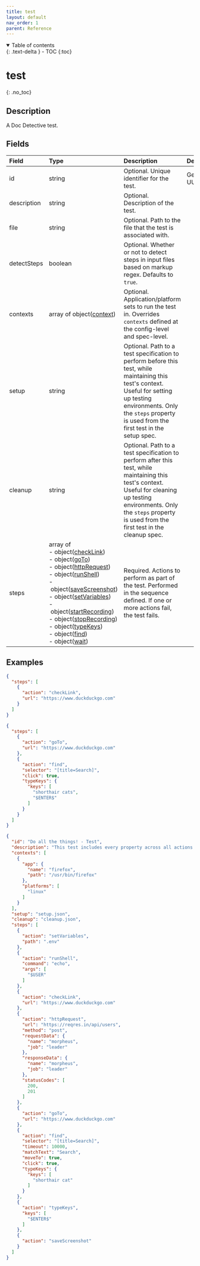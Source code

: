 ```yaml
---
title: test
layout: default
nav_order: 1
parent: Reference
---
```


<details open markdown="block">
<summary>
Table of contents
</summary>
{: .text-delta }
- TOC
{:toc}
</details>

# test
{: .no_toc}

## Description

A Doc Detective test.

## Fields

Field | Type | Description | Default
:-- | :-- | :-- | :--
id | string |  Optional. Unique identifier for the test. | Generated UUID
description | string |  Optional. Description of the test. | 
file | string |  Optional. Path to the file that the test is associated with. | 
detectSteps | boolean |  Optional. Whether or not to detect steps in input files based on markup regex. Defaults to `true`. | 
contexts | array of object([context](/reference/schemas/context)) |  Optional. Application/platform sets to run the test in. Overrides `contexts` defined at the config-level and spec-level. | 
setup | string |  Optional. Path to a test specification to perform before this test, while maintaining this test's context. Useful for setting up testing environments. Only the `steps` property is used from the first test in the setup spec. | 
cleanup | string |  Optional. Path to a test specification to perform after this test, while maintaining this test's context. Useful for cleaning up testing environments. Only the `steps` property is used from the first test in the cleanup spec. | 
steps | array of <br>-&nbsp;object([checkLink](/reference/schemas/checkLink))<br>-&nbsp;object([goTo](/reference/schemas/goTo))<br>-&nbsp;object([httpRequest](/reference/schemas/httpRequest))<br>-&nbsp;object([runShell](/reference/schemas/runShell))<br>-&nbsp;object([saveScreenshot](/reference/schemas/saveScreenshot))<br>-&nbsp;object([setVariables](/reference/schemas/setVariables))<br>-&nbsp;object([startRecording](/reference/schemas/startRecording))<br>-&nbsp;object([stopRecording](/reference/schemas/stopRecording))<br>-&nbsp;object([typeKeys](/reference/schemas/typeKeys))<br>-&nbsp;object([find](/reference/schemas/find))<br>-&nbsp;object([wait](/reference/schemas/wait)) |  Required. Actions to perform as part of the test. Performed in the sequence defined. If one or more actions fail, the test fails. | 

## Examples

```json
{
  "steps": [
    {
      "action": "checkLink",
      "url": "https://www.duckduckgo.com"
    }
  ]
}
```

```json
{
  "steps": [
    {
      "action": "goTo",
      "url": "https://www.duckduckgo.com"
    },
    {
      "action": "find",
      "selector": "[title=Search]",
      "click": true,
      "typeKeys": {
        "keys": [
          "shorthair cats",
          "$ENTER$"
        ]
      }
    }
  ]
}
```

```json
{
  "id": "Do all the things! - Test",
  "description": "This test includes every property across all actions.",
  "contexts": [
    {
      "app": {
        "name": "firefox",
        "path": "/usr/bin/firefox"
      },
      "platforms": [
        "linux"
      ]
    }
  ],
  "setup": "setup.json",
  "cleanup": "cleanup.json",
  "steps": [
    {
      "action": "setVariables",
      "path": ".env"
    },
    {
      "action": "runShell",
      "command": "echo",
      "args": [
        "$USER"
      ]
    },
    {
      "action": "checkLink",
      "url": "https://www.duckduckgo.com"
    },
    {
      "action": "httpRequest",
      "url": "https://reqres.in/api/users",
      "method": "post",
      "requestData": {
        "name": "morpheus",
        "job": "leader"
      },
      "responseData": {
        "name": "morpheus",
        "job": "leader"
      },
      "statusCodes": [
        200,
        201
      ]
    },
    {
      "action": "goTo",
      "url": "https://www.duckduckgo.com"
    },
    {
      "action": "find",
      "selector": "[title=Search]",
      "timeout": 10000,
      "matchText": "Search",
      "moveTo": true,
      "click": true,
      "typeKeys": {
        "keys": [
          "shorthair cat"
        ]
      }
    },
    {
      "action": "typeKeys",
      "keys": [
        "$ENTER$"
      ]
    },
    {
      "action": "saveScreenshot"
    }
  ]
}
```
